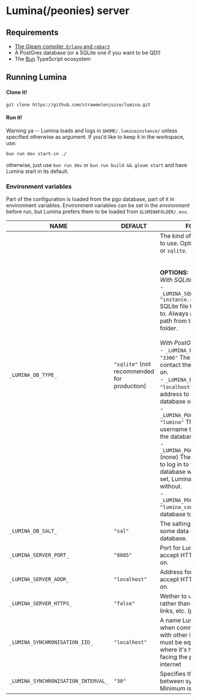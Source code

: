 # Lumina(/peonies) server

## Requirements
- [The Gleam compiler, `Erlang` and `rebar3`](https://gleam.run/getting-started/installing/)
- A PostGres database (or a SQLite one if you want to be QD!)
- The [Bun](https://bun.sh/) TypeScript ecosystem

## Running Lumina

#### Clone it!

```shell
git clone https://github.com/strawmelonjuice/lumina.git
```

#### Run it!

Warning ya -- Lumina loads and logs in `$HOME/.luminainstance/` unless specified otherwise as argument. If you'd like to keep it in the
workspace, use:

```bash
bun run dev start-in ./
```

otherwise, just use `bun run dev` or `bun run build && gleam start` and have Lumina start in its default.


### Environment variables

Part of the configuration is loaded from the pgo database, part of it in environment variables.
Environment variables can be set in the _environment_ before run, but Lumina prefers them to be loaded from `$LUMINAFOLDER/.env`.

| NAME                                | DEFAULT                                     | FOR                                                          |
| ----------------------------------- | ------------------------------------------- | ------------------------------------------------------------ |
| `_LUMINA_DB_TYPE_`                  | `"sqlite"` (not recommended for production) | The kind of database to use. Options are `pgo` or `sqlite`.<br /><br /><br />**OPTIONS:**<br />_With SQLite:_<br />- `_LUMINA_SQLITE_FILE_`    `"instance.sqlite"`    SQLite file to connect to. Always a relative path from the instance folder.<br /><br />_With PostGres DB:_<br />- `_LUMINA_PGO_PORT_`  `"3306"`  The port to contact the database on. <br>- `_LUMINA_PGO_HOST_`    `"localhost"`    The address to contact the database on.<br>- `_LUMINA_PGO_USERNAME_`    `"lumina"`    The username to log in to the database with.<br>- `_LUMINA_PGO_PASSWORD_`    (none)    The password to log in to the database with. If not set, Lumina will try without.<br>- `_LUMINA_PGO_DATABASE_` `"lumina_config"` The database to use. <br> |
| `_LUMINA_DB_SALT_`                  | `"sal"`                                     | The salting to use for some data on the database.            |
| `_LUMINA_SERVER_PORT_`              | `"8085"`                                    | Port for Lumina to accept HTTP requests on.                  |
| `_LUMINA_SERVER_ADDR_`              | `"localhost"`                               | Address for Lumina to accept HTTP requests on.               |
| `_LUMINA_SERVER_HTTPS_`             | `"false"`                                   | Wether to use 'https' rather than 'http' in links, etc. (please do!) |
| `_LUMINA_SYNCHRONISATION_IID_`      | `"localhost"`                               | A name Lumina uses when communicating with other instances, must be equal to where it's http is facing the public internet |
| `_LUMINA_SYNCHRONISATION_INTERVAL_` | `"30"`                                      | Specifies the interval between syncs. Minimum is 30.         |
